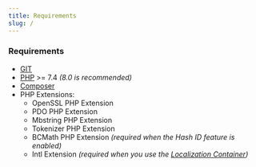 ```yaml
---
title: Requirements
slug: /
---
```


### Requirements

* [GIT](https://git-scm.com/downloads/)
* [PHP](https://www.php.net/) >= 7.4 *(8.0 is recommended)*
* [Composer](https://getcomposer.org/download/)
* PHP Extensions:
	 * OpenSSL PHP Extension
	 * PDO PHP Extension
	 * Mbstring PHP Extension
	 * Tokenizer PHP Extension
	 * BCMath PHP Extension *(required when the Hash ID feature is enabled)*
	 * Intl Extension *(required when you use the [Localization Container](../additional-features/apiato-containers/localization.md))*
